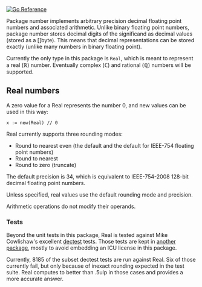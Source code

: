 [![Go Reference](https://pkg.go.dev/badge/github.com/djfritz/number.svg)](https://pkg.go.dev/github.com/djfritz/number)

Package number implements arbitrary precision decimal floating point numbers and
associated arithmetic. Unlike binary floating point numbers, package number 
stores decimal digits of the significand as decimal values (stored as a
[]byte). This means that decimal representations can be stored exactly (unlike
many numbers in binary floating point).

Currently the only type in this package is `Real`, which is meant to represent
a real (ℝ) number. Eventually complex (ℂ) and rational (ℚ) numbers will be
supported.

## Real numbers 

A zero value for a Real represents the number 0, and new values can be used in
this way:

```
x := new(Real) // 0
```

Real currently supports three rounding modes:

- Round to nearest even (the default and the default for IEEE-754 floating point numbers)
- Round to nearest
- Round to zero (truncate)

The default precision is 34, which is equivalent to IEEE-754-2008 128-bit
decimal floating point numbers.

Unless specified, real values use the default rounding mode and precision.

Arithmetic operations do not modify their operands.

### Tests

Beyond the unit tests in this package, Real is tested against Mike Cowlishaw's
excellent [dectest](https://speleotrove.com/decimal/) tests. Those tests are
kept in [another package](https://github.com/djfritz/numbertests), mostly to
avoid embedding an ICU license in this package.

Currently, 8185 of the subset dectest tests are run against Real. Six of those
currently fail, but only because of inexact rounding expected in the test
suite. Real computes to better than .5ulp in those cases and provides a more
accurate answer.

